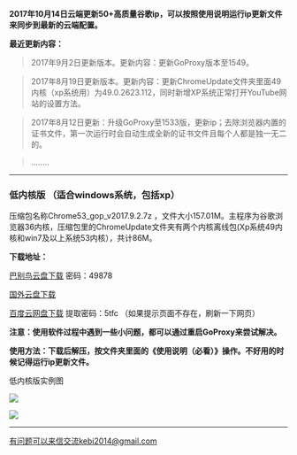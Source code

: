 **2017年10月14日云端更新50+高质量谷歌ip，可以按照使用说明运行ip更新文件来同步到最新的云端配置。**


**最近更新内容：**

> 2017年9月2日更新版本。更新内容：更新GoProxy版本至1549。

> 2017年8月19日更新版本。更新内容：更新ChromeUpdate文件夹里面49内核（xp系统用）为49.0.2623.112，同时新增XP系统正常打开YouTube网站的设置方法。

> 2017年8月12日更新：升级GoProxy至1533版，更新ip；去除浏览器内置的证书文件，第一次运行时会自动生成全新的证书文件且每个人都是独一无二的。

> ........


***

### 低内核版 （适合windows系统，包括xp）

压缩包名称Chrome53_gop_v2017.9.2.7z ，文件大小157.01M。主程序为谷歌浏览器36内核，压缩包里的ChromeUpdate文件夹有两个内核离线包(Xp系统49内核和win7及以上系统53内核），共计86M。

**下载地址：**

[巴别鸟云盘下载](https://www.babel.cc/share.do?s=2813969706003802) 密码：49878

[国外云盘下载](https://nofile.io/f/HoGyRtWY4z1/Chrome53_gop_v2017.9.2.7z) 

[百度云网盘下载](https://pan.baidu.com/s/1jHK4dl8) 提取密码：5tfc  （如果提示页面不存在，刷新一下网页）

**注意：使用软件过程中遇到一些小问题，都可以通过重启GoProxy来尝试解决。**


**使用方法：下载后解压，按文件夹里面的《使用说明（必看）》操作。不好用的时候记得运行ip更新文件。**

低内核版实例图

![](https://raw.githubusercontent.com/Alvin9999/pac2/master/softimag/53chromegp001.png)

![](https://raw.githubusercontent.com/Alvin9999/pac2/master/GOP1.png)

***

有问题可以来信交流kebi2014@gmail.com
